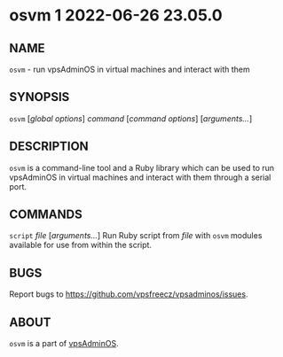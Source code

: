 # osvm 1                          2022-06-26                             23.05.0

## NAME
`osvm` - run vpsAdminOS in virtual machines and interact with them

## SYNOPSIS
`osvm` [*global options*] *command* [*command options*] [*arguments...*]

## DESCRIPTION
`osvm` is a command-line tool and a Ruby library which can be used to run
vpsAdminOS in virtual machines and interact with them through a serial port.

## COMMANDS
`script` *file* [*arguments...*]
  Run Ruby script from *file* with `osvm` modules available for use from within
  the script.

## BUGS
Report bugs to https://github.com/vpsfreecz/vpsadminos/issues.

## ABOUT
`osvm` is a part of [vpsAdminOS](https://github.com/vpsfreecz/vpsadminos).
